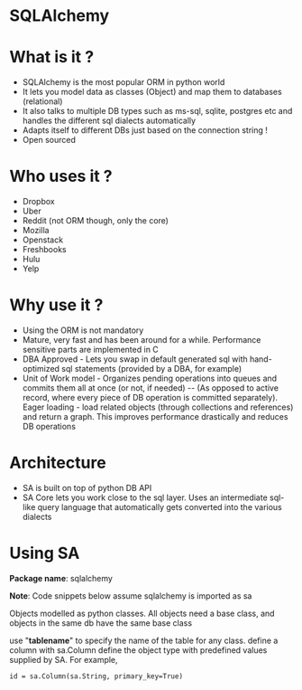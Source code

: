 # SQLAlchemy

# What is it ?
- SQLAlchemy is the most popular ORM in python world
- It lets you model data as classes (Object) and map them to databases (relational)
- It also talks to multiple DB types such as ms-sql, sqlite, postgres etc and handles the different sql dialects automatically
- Adapts itself to different DBs just based on the connection string !
- Open sourced

# Who uses it ?
- Dropbox
- Uber
- Reddit (not ORM though, only the core)
- Mozilla
- Openstack
- Freshbooks
- Hulu
- Yelp

# Why use it ?
- Using the ORM is not mandatory
- Mature, very fast and has been around for a while. Performance sensitive parts are implemented in C
- DBA Approved - Lets you swap in default generated sql with hand-optimized sql statements (provided by a DBA, for example)
- Unit of Work model - Organizes pending operations into queues and commits them all at once (or not, if needed)
-- (As opposed to active record, where every piece of DB operation is committed separately).
Eager loading - load related objects (through collections and references) and return a graph. This improves performance drastically and reduces DB operations

# Architecture
- SA is built on top of python DB API
- SA Core lets you work close to the sql layer. Uses an intermediate sql-like query language that automatically gets converted into the various dialects

# Using SA
__Package name__: sqlalchemy


**Note**: Code snippets below assume sqlalchemy is imported as sa


Objects modelled as python classes. All objects need a base class, and objects in the same db have the same base class

use "**__tablename__**" to specify the name of the table for any class.
define a column with sa.Column
define the object type with predefined values supplied by SA. For example,

    id = sa.Column(sa.String, primary_key=True)
